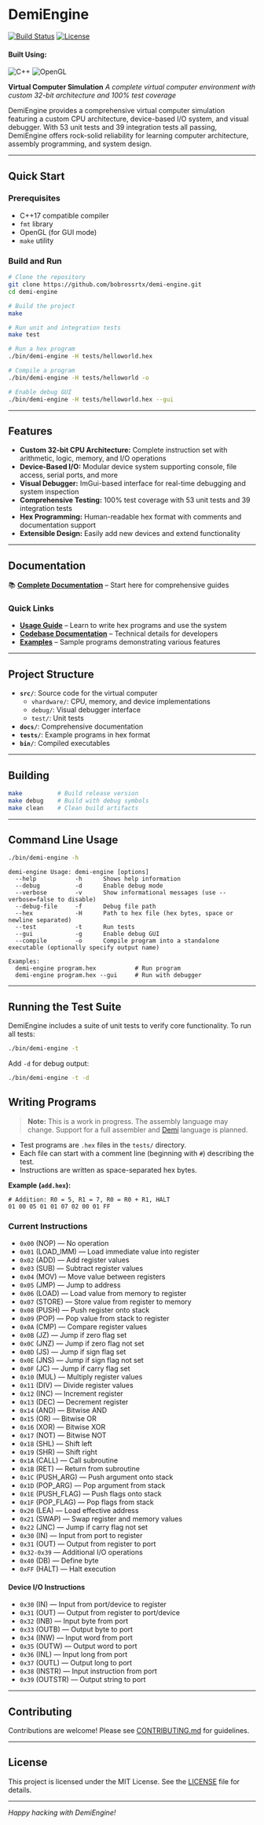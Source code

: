 # DemiEngine

[![Build Status](https://github.com/bobrossrtx/demi/actions/workflows/build.yml/badge.svg)](https://github.com/bobrossrtx/demi-engine/actions/workflows/build.yml)
[![License](https://img.shields.io/badge/license-MIT-blue.svg)](LICENSE)

#### **Built Using:**
![C++](https://img.shields.io/badge/c++-%2300599C.svg?style=for-the-badge&logo=c%2B%2B&logoColor=white)
![OpenGL](https://img.shields.io/badge/OpenGL-%23FFFFFF.svg?style=for-the-badge&logo=opengl)

**Virtual Computer Simulation**
*A complete virtual computer environment with custom 32-bit architecture and 100% test coverage*

DemiEngine provides a comprehensive virtual computer simulation featuring a custom CPU architecture, device-based I/O system, and visual debugger. With 53 unit tests and 39 integration tests all passing, DemiEngine offers rock-solid reliability for learning computer architecture, assembly programming, and system design.

---

## Quick Start

### Prerequisites
- C++17 compatible compiler
- `fmt` library
- OpenGL (for GUI mode)
- `make` utility

### Build and Run
```sh
# Clone the repository
git clone https://github.com/bobrossrtx/demi-engine.git
cd demi-engine

# Build the project
make

# Run unit and integration tests  
make test

# Run a hex program
./bin/demi-engine -H tests/helloworld.hex

# Compile a program
./bin/demi-engine -H tests/helloworld -o

# Enable debug GUI
./bin/demi-engine -H tests/helloworld.hex --gui
```

---

## Features

- **Custom 32-bit CPU Architecture:** Complete instruction set with arithmetic, logic, memory, and I/O operations
- **Device-Based I/O:** Modular device system supporting console, file access, serial ports, and more
- **Visual Debugger:** ImGui-based interface for real-time debugging and system inspection
- **Comprehensive Testing:** 100% test coverage with 53 unit tests and 39 integration tests
- **Hex Programming:** Human-readable hex format with comments and documentation support
- **Extensible Design:** Easily add new devices and extend functionality

---

## Documentation

📚 **[Complete Documentation](docs/README.md)** – Start here for comprehensive guides

### Quick Links
- **[Usage Guide](docs/usage/README.md)** – Learn to write hex programs and use the system
- **[Codebase Documentation](docs/codebase/README.md)** – Technical details for developers
- **[Examples](tests/)** – Sample programs demonstrating various features

---

## Project Structure

- **`src/`**: Source code for the virtual computer
  - `vhardware/`: CPU, memory, and device implementations
  - `debug/`: Visual debugger interface
  - `test/`: Unit tests
- **`docs/`**: Comprehensive documentation
- **`tests/`**: Example programs in hex format
- **`bin/`**: Compiled executables

---

## Building

```sh
make          # Build release version
make debug    # Build with debug symbols
make clean    # Clean build artifacts
```

---

## Command Line Usage

```sh
./bin/demi-engine -h
```

```
demi-engine Usage: demi-engine [options]
  --help           -h      Shows help information
  --debug          -d      Enable debug mode
  --verbose        -v      Show informational messages (use --verbose=false to disable)
  --debug-file     -f      Debug file path
  --hex            -H      Path to hex file (hex bytes, space or newline separated)
  --test           -t      Run tests
  --gui            -g      Enable debug GUI
  --compile        -o      Compile program into a standalone executable (optionally specify output name)

Examples:
  demi-engine program.hex           # Run program
  demi-engine program.hex --gui     # Run with debugger
```

---

## Running the Test Suite

DemiEngine includes a suite of unit tests to verify core functionality. To run all tests:

```sh
./bin/demi-engine -t
```

Add `-d` for debug output:

```sh
./bin/demi-engine -t -d
```

## Writing Programs

> **Note:** This is a work in progress. The assembly language may change. Support for a full assembler and [Demi](https://demi-website.fly.dev/) language is planned.

- Test programs are `.hex` files in the `tests/` directory.
- Each file can start with a comment line (beginning with `#`) describing the test.
- Instructions are written as space-separated hex bytes.

**Example (`add.hex`):**
```
# Addition: R0 = 5, R1 = 7, R0 = R0 + R1, HALT
01 00 05 01 01 07 02 00 01 FF
```

### Current Instructions

- `0x00` (NOP) — No operation
- `0x01` (LOAD_IMM) — Load immediate value into register
- `0x02` (ADD) — Add register values
- `0x03` (SUB) — Subtract register values  
- `0x04` (MOV) — Move value between registers
- `0x05` (JMP) — Jump to address
- `0x06` (LOAD) — Load value from memory to register
- `0x07` (STORE) — Store value from register to memory
- `0x08` (PUSH) — Push register onto stack
- `0x09` (POP) — Pop value from stack to register
- `0x0A` (CMP) — Compare register values
- `0x0B` (JZ) — Jump if zero flag set
- `0x0C` (JNZ) — Jump if zero flag not set
- `0x0D` (JS) — Jump if sign flag set
- `0x0E` (JNS) — Jump if sign flag not set
- `0x0F` (JC) — Jump if carry flag set
- `0x10` (MUL) — Multiply register values
- `0x11` (DIV) — Divide register values
- `0x12` (INC) — Increment register
- `0x13` (DEC) — Decrement register
- `0x14` (AND) — Bitwise AND
- `0x15` (OR) — Bitwise OR
- `0x16` (XOR) — Bitwise XOR
- `0x17` (NOT) — Bitwise NOT
- `0x18` (SHL) — Shift left
- `0x19` (SHR) — Shift right
- `0x1A` (CALL) — Call subroutine
- `0x1B` (RET) — Return from subroutine
- `0x1C` (PUSH_ARG) — Push argument onto stack
- `0x1D` (POP_ARG) — Pop argument from stack
- `0x1E` (PUSH_FLAG) — Push flags onto stack
- `0x1F` (POP_FLAG) — Pop flags from stack
- `0x20` (LEA) — Load effective address
- `0x21` (SWAP) — Swap register and memory values
- `0x22` (JNC) — Jump if carry flag not set
- `0x30` (IN) — Input from port to register
- `0x31` (OUT) — Output from register to port
- `0x32-0x39` — Additional I/O operations
- `0x40` (DB) — Define byte
- `0xFF` (HALT) — Halt execution

#### Device I/O Instructions

- `0x30` (IN) — Input from port/device to register
- `0x31` (OUT) — Output from register to port/device
- `0x32` (INB) — Input byte from port
- `0x33` (OUTB) — Output byte to port
- `0x34` (INW) — Input word from port
- `0x35` (OUTW) — Output word to port
- `0x36` (INL) — Input long from port
- `0x37` (OUTL) — Output long to port
- `0x38` (INSTR) — Input instruction from port
- `0x39` (OUTSTR) — Output string to port

---

## Contributing

Contributions are welcome! Please see [CONTRIBUTING.md](CONTRIBUTING.md) for guidelines.

---

## License

This project is licensed under the MIT License. See the [LICENSE](LICENSE) file for details.

---

*Happy hacking with DemiEngine!*
